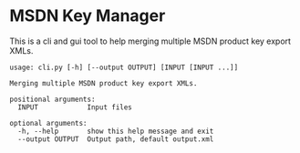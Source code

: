 # MSDN Key Manager

This is a cli and gui tool to help merging multiple MSDN product key export XMLs.

```
usage: cli.py [-h] [--output OUTPUT] [INPUT [INPUT ...]]

Merging multiple MSDN product key export XMLs.

positional arguments:
  INPUT            Input files

optional arguments:
  -h, --help       show this help message and exit
  --output OUTPUT  Output path, default output.xml
```
